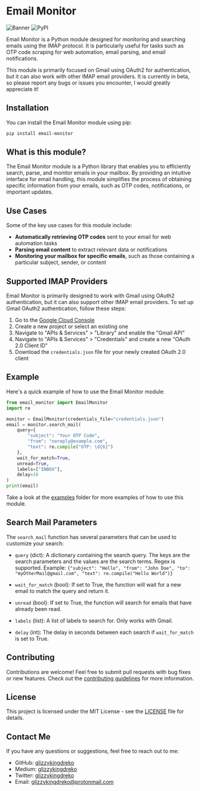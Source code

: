 # Email Monitor

![Banner](https://i.imgur.com/pFl6QI0.png)
![PyPI](https://img.shields.io/pypi/v/email-monitor)

Email Monitor is a Python module designed for monitoring and searching emails using the IMAP protocol. It is particularly useful for tasks such as OTP code scraping for web automation, email parsing, and email notifications. 

This module is primarily focused on Gmail using OAuth2 for authentication, but it can also work with other IMAP email providers. It is currently in beta, so please report any bugs or issues you encounter, I would greatly appreciate it!

## Installation

You can install the Email Monitor module using pip:
```bash
pip install email-monitor
```

## What is this module?

The Email Monitor module is a Python library that enables you to efficiently search, parse, and monitor emails in your mailbox. By providing an intuitive interface for email handling, this module simplifies the process of obtaining specific information from your emails, such as OTP codes, notifications, or important updates.

## Use Cases

Some of the key use cases for this module include:

- **Automatically retrieving OTP codes** sent to your email for web automation tasks
- **Parsing email content** to extract relevant data or notifications
- **Monitoring your mailbox for specific emails**, such as those containing a particular subject, sender, or content

## Supported IMAP Providers

Email Monitor is primarily designed to work with Gmail using OAuth2 authentication, but it can also support other IMAP email providers. To set up Gmail OAuth2 authentication, follow these steps:

1. Go to the [Google Cloud Console](https://console.cloud.google.com/)
2. Create a new project or select an existing one
3. Navigate to "APIs & Services" > "Library" and enable the "Gmail API"
4. Navigate to "APIs & Services" > "Credentials" and create a new "OAuth 2.0 Client ID"
5. Download the `credentials.json` file for your newly created OAuth 2.0 client

## Example

Here's a quick example of how to use the Email Monitor module:

```python
from email_monitor import EmailMonitor
import re

monitor = EmailMonitor(credentials_file="credentials.json")
email = monitor.search_mail(
    query={
        "subject": "Your OTP Code",
        "from": "noreply@example.com",
        "text": re.compile("OTP: \d{6}")
    },
    wait_for_match=True,
    unread=True,
    labels=["INBOX"],
    delay=10
)
print(email)
```
Take a look at the [examples](./examples/) folder for more examples of how to use this module.

## Search Mail Parameters

The `search_mail` function has several parameters that can be used to customize your search:

- `query` (dict): A dictionary containing the search query. The keys are the search parameters and the values are the search terms. Regex is supported.
  Example: `{"subject": "Hello", "from": "John Doe", "to": "myOtherMail@gmail.com", "text": re.compile("Hello World")}`

- `wait_for_match` (bool): If set to True, the function will wait for a new email to match the query and return it.

- `unread` (bool): If set to True, the function will search for emails that have already been read.

- `labels` (list): A list of labels to search for. Only works with Gmail.

- `delay` (int): The delay in seconds between each search if `wait_for_match` is set to True.

## Contributing

Contributions are welcome! Feel free to submit pull requests with bug fixes or new features. Check out the [contributing guidelines](./CONTRIBUTING.md) for more information.

## License

This project is licensed under the MIT License - see the [LICENSE](./LICENSE) file for details.

## Contact Me

If you have any questions or suggestions, feel free to reach out to me:

- GitHub: [glizzykingdreko](https://github.com/glizzykingdreko)
- Medium: [glizzykingdreko](https://medium.com/@glizzykingdreko)
- Twitter: [glizzykingdreko](https://twitter.com/glizzykingdreko)
- Email: glizzykingdreko@protonmail.com
